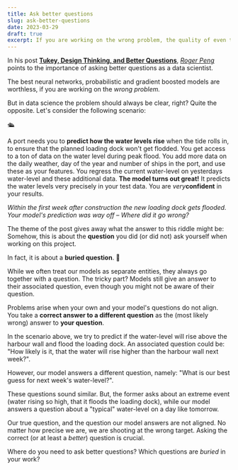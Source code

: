 ```yaml
---
title: Ask better questions
slug: ask-better-questions
date: 2023-03-29
draft: true
excerpt: If you are working on the wrong problem, the quality of even the best neural networks, probabilistic and gradient boosted models would be useless. However, in data science, it is assumed that the problem being worked on is always clear. It is not.
---
```


In his post **[Tukey, Design Thinking, and Better Questions](https://simplystatistics.org/posts/2019-04-17-tukey-design-thinking-and-better-questions/)**, *[Roger Peng](https://twitter.com/rdpeng)* points to the importance of asking better questions as a data scientist.

The best neural networks, probabilistic and gradient boosted models are worthless, if you are working on the *wrong problem.*

But in data science the problem should always be clear, right?
Quite the opposite. Let's consider the following scenario:

🛳️

A port needs you to **predict how the water levels rise** when the tide rolls in, to ensure that the planned loading dock won't get flodded. You get access to a ton of data on the water level during peak flood. You add more data on the daily weather, day of the year and number of ships in the port, and use these as your features. You regress the current water-level on yesterdays water-level and these additional data. **The model turns out great!** It predicts the water levels very precisely in your test data. You are *very***confident** in your results.

*Within the first week after construction the new loading dock gets flooded. Your model's prediction was way off – Where did it go wrong?*

The theme of the post gives away what the answer to this riddle might be: Somehow, this is about the **question** you did (or did not) ask yourself when working on this project. 

In fact, it is about a **buried question**. 🍃

While we often treat our models as separate entities, they always go together with a question. The tricky part? Models still give an answer to their associated question, even though you might not be aware of their question.

Problems arise when your own and your model's questions do not align. You take a **correct answer to a different question** as the (most likely wrong) answer to **your question**. 

In the scenario above, we try to predict if the water-level will rise above the harbour wall and flood the loading dock. An associated question could be: "How likely is it, that the water will rise higher than the harbour wall next week?".

However, our model answers a different question, namely: "What is our best guess for next week's water-level?".

These questions sound similar. But, the former asks about an extreme event (water rising so high, that it floods the loading dock), while our model answers a question about a "typical" water-level on a day like tomorrow.

Our true question, and the question our model answers are not aligned. No matter how precise we are, we are shooting at the wrong target. Asking the correct (or at least a *better*) question is crucial.

Where do you need to ask better questions? 
Which questions are *buried* in your work?

